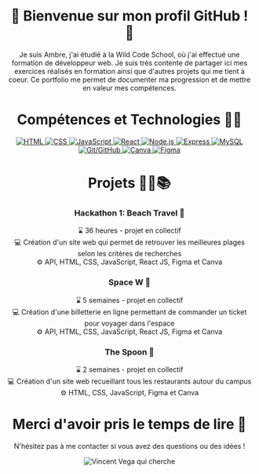 <h1 align="center">🌸 Bienvenue sur mon profil GitHub ! 🌸</h1>

<p align="center">Je suis Ambre, j'ai étudié à la Wild Code School, où j'ai effectué une formation de développeur web. 
Je suis très contente de partager ici mes exercices réalisés en formation ainsi que d'autres projets qui me tient à coeur. 
Ce portfolio me permet de documenter ma progression et de mettre en valeur mes compétences.</p>

<h1 align="center">Compétences et Technologies 🦄🔧</h1>
<p align="center">
  <a href="https://developer.mozilla.org/en-US/docs/Web/HTML">
    <img src="https://img.shields.io/badge/-HTML-E34F26?style=flat&logo=html5&logoColor=white" alt="HTML">
  </a>
  <a href="https://developer.mozilla.org/en-US/docs/Web/CSS">
    <img src="https://img.shields.io/badge/-CSS-1572B6?style=flat&logo=css3&logoColor=white" alt="CSS">
  </a>
  <a href="https://developer.mozilla.org/en-US/docs/Web/JavaScript">
    <img src="https://img.shields.io/badge/-JavaScript-F7DF1E?style=flat&logo=javascript&logoColor=black" alt="JavaScript">
  </a>
  <a href="https://reactjs.org/">
    <img src="https://img.shields.io/badge/-React-61DAFB?style=flat&logo=react&logoColor=black" alt="React">
  </a>
  <a href="https://nodejs.org/">
    <img src="https://img.shields.io/badge/-Node.js-339933?style=flat&logo=node.js&logoColor=white" alt="Node.js">
  </a>
  <a href="https://expressjs.com/">
    <img src="https://img.shields.io/badge/-Express-000000?style=flat&logo=express&logoColor=white" alt="Express">
  </a>
  <a href="https://www.mysql.com/">
    <img src="https://img.shields.io/badge/-MySQL-4479A1?style=flat&logo=mysql&logoColor=white" alt="MySQL">
  </a>
  <a href="https://git-scm.com/">
    <img src="https://img.shields.io/badge/-Git/GitHub-F05032?style=flat&logo=git&logoColor=white" alt="Git/GitHub">
  </a>
  <a href="https://www.canva.com/">
    <img src="https://img.shields.io/badge/-Canva-00C4CC?style=flat&logo=canva&logoColor=white" alt="Canva">
  </a>
  <a href="https://www.figma.com/">
    <img src="https://img.shields.io/badge/-Figma-F24E1E?style=flat&logo=figma&logoColor=white" alt="Figma">
  </a>
</p>


<h1 align="center">Projets 👩‍💻📚</h1>

<div align="center">
  <h3>Hackathon 1: Beach Travel 🌴</h3>
  <p>
    ⌛ 36 heures - projet en collectif<br>
    💻 Création d'un site web qui permet de retrouver les meilleures plages selon les critères de recherches<br>
    ⚙️ API, HTML, CSS, JavaScript, React JS, Figma et Canva
  </p>
</div>

<div align="center">
  <h3>Space W 🚀</h3>
  <p>
    ⌛ 5 semaines - projet en collectif<br>
    💻 Création d'une billetterie en ligne permettant de commander un ticket pour voyager dans l'espace<br>
    ⚙️ API, HTML, CSS, JavaScript, React JS, Figma et Canva
  </p>
</div>

<div align="center">
  <h3>The Spoon 🥄</h3>
  <p>
    ⌛ 2 semaines - projet en collectif<br>
    💻 Création d'un site web recueillant tous les restaurants autour du campus<br>
    ⚙️ HTML, CSS, JavaScript, Figma et Canva
  </p>
</div>

<h1 align="center">Merci d'avoir pris le temps de lire 💜</h1>
<p align="center">N'hésitez pas à me contacter si vous avez des questions ou des idées !</p>
<p align="center">
  <img src="https://media.giphy.com/media/6uGhT1O4sxpi8/giphy.gif" alt="Vincent Vega qui cherche">
</p>


